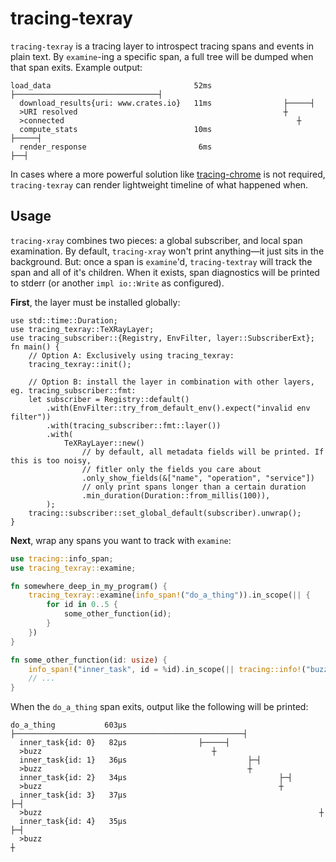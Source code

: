 # tracing-texray

`tracing-texray` is a tracing layer to introspect tracing spans and events in plain text. By `examine`-ing a specific
span, a full tree will be dumped when that span exits. Example output:

```text
load_data                                52ms ├────────────────────────────────┤
  download_results{uri: www.crates.io}   11ms                ├─────┤
  >URI resolved                                              ┼
  >connected                                                    ┼
  compute_stats                          10ms                        ├─────┤
  render_response                         6ms                               ├──┤
```

In cases where a more powerful solution like [tracing-chrome](https://crates.io/crates/tracing-chrome) is not required,
`tracing-texray` can render lightweight timeline of what happened when.

## Usage

`tracing-xray` combines two pieces: a global subscriber, and local span examination. By default, `tracing-xray` won't
print anything—it just sits in the background. But: once a span is `examine`'d, `tracing-textray` will track the
span and all of it's children. When it exists, span diagnostics will be printed to stderr (or another `impl io::Write`
as configured).

**First**, the layer must be installed globally:

```rust,no_run
use std::time::Duration;
use tracing_texray::TeXRayLayer;
use tracing_subscriber::{Registry, EnvFilter, layer::SubscriberExt};
fn main() {
    // Option A: Exclusively using tracing_texray:
    tracing_texray::init();
    
    // Option B: install the layer in combination with other layers, eg. tracing_subscriber::fmt:
    let subscriber = Registry::default()
        .with(EnvFilter::try_from_default_env().expect("invalid env filter"))
        .with(tracing_subscriber::fmt::layer())
        .with(
            TeXRayLayer::new()
                // by default, all metadata fields will be printed. If this is too noisy,
                // fitler only the fields you care about
                .only_show_fields(&["name", "operation", "service"])
                // only print spans longer than a certain duration
                .min_duration(Duration::from_millis(100)),
        );
    tracing::subscriber::set_global_default(subscriber).unwrap();
}
```

**Next**, wrap any spans you want to track with `examine`:

```rust
use tracing::info_span;
use tracing_texray::examine;

fn somewhere_deep_in_my_program() {
    tracing_texray::examine(info_span!("do_a_thing")).in_scope(|| {
        for id in 0..5 {
            some_other_function(id);
        }
    })
}

fn some_other_function(id: usize) {
    info_span!("inner_task", id = %id).in_scope(|| tracing::info!("buzz"));
    // ...
}
```

When the `do_a_thing` span exits, output like the following will be printed: 
```text
do_a_thing           603μs ├───────────────────────────────────────────────────┤
  inner_task{id: 0}   82μs                ├─────┤
  >buzz                                      ┼
  inner_task{id: 1}   36μs                           ├─┤
  >buzz                                              ┼
  inner_task{id: 2}   34μs                                  ├─┤
  >buzz                                                     ┼
  inner_task{id: 3}   37μs                                           ├─┤
  >buzz                                                              ┼
  inner_task{id: 4}   35μs                                                  ├─┤
  >buzz                                                                     ┼
```
